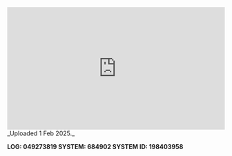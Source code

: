 
<iframe 
  src="https://drive.google.com/file/d/18yXN83jpRDya99OJbzx9uK35qrq_jTM4/preview" 
  style="width:100%; aspect-ratio:16/9; border:0;"
  allowfullscreen>
</iframe>
_Uploaded 1 Feb 2025._

**LOG: 049273819
SYSTEM: 684902
SYSTEM ID: 198403958**

